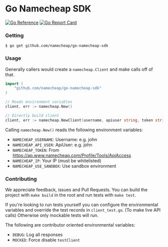 # Go Namecheap SDK

[![Go Reference](https://pkg.go.dev/badge/github.com/namecheap/go-namecheap-sdk.svg)](https://pkg.go.dev/github.com/namecheap/go-namecheap-sdk)
[![Go Report Card](https://goreportcard.com/badge/github.com/namecheap/go-namecheap-sdk)](https://goreportcard.com/report/github.com/namecheap/go-namecheap-sdk)

### Getting

```
$ go get github.com/namecheap/go-namecheap-sdk
```

### Usage

Generally callers would create a `namecheap.Client` and make calls off of that.

```go
import (
    "github.com/namecheap/go-namecheap-sdk"
)

// Reads environment variables
client, err := namecheap.New()

// Directly build client
client, err := namecheap.NewClient(username, apiuser string, token string, ip string, useSandbox)
```

Calling `namecheap.New()` reads the following environment variables:

- `NAMECHEAP_USERNAME`: Username: e.g. john
- `NAMECHEAP_API_USER`: ApiUser: e.g. john
- `NAMECHEAP_TOKEN`: From https://ap.www.namecheap.com/Profile/Tools/ApiAccess
- `NAMECHEAP_IP`: Your IP (must be whitelisted)
- `NAMECHEAP_USE_SANDBOX`: Use sandbox environment

### Contributing

We appreciate feedback, issues and Pull Requests. You can build the project with `make build` in the root and run tests with `make test`.

If you're looking to run tests yourself you can configure the environmental variables and override the test records in `client_test.go`. (To make live API calls) Otherwise only mockable tests will run.

The following are contributor oriented environmental variables:

- `DEBUG`: Log all responses
- `MOCKED`: Force disable `testClient`

